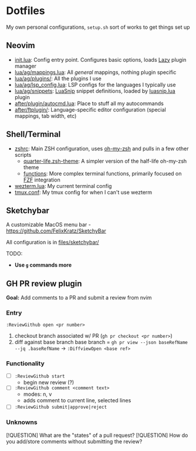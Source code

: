 # Dotfiles

My own personal configurations, `setup.sh` sort of works to get things set up

## Neovim
- [init.lua](./files/nvim/init.lua): Config entry point. Configures basic options, loads [Lazy](https://github.com/folke/lazy.nvim) plugin manager
- [lua/ag/mappings.lua](./files/nvim/lua/ag/mappings.lua): All *general* mappings, nothing plugin specific
- [lua/ag/plugins/](./files/nvim/lua/ag/plugins/): All the plugins I use
- [lua/ag/lsp_config.lua](./files/nvim/lua/ag/lsp_config.lua): LSP configs for the languages I typically use
- [lua/ag/snippets](./files/nvim/lua/ag/snippets/): [LuaSnip](https://github.com/L3MON4D3/LuaSnip) snippet definitions, loaded by [luasnip.lua](./files/nvim/lua/ag/plugins/luasnip.lua) plugin
- [after/plugin/autocmd.lua](./files/nvim/after/plugin/autocmd.lua): Place to stuff all my autocommands
- [after/ftplugin/](./files/nvim/after/ftplugin/): Language-specific editor configuration (special mappings, tab width, etc)

## Shell/Terminal
- [zshrc](./files/zshrc): Main ZSH configuration, uses [oh-my-zsh](https://ohmyz.sh/) and pulls in a few other scripts
  - [quarter-life.zsh-theme](./files/quarter-life.zsh-theme): A simpler version of the half-life oh-my-zsh theme
  - [functions](./files/functions): More complex terminal functions, primarily focused on [FZF](https://github.com/junegunn/fzf) integration
- [wezterm.lua](./files/wezterm.lua): My current terminal config
- [tmux.conf](./files/tmux.conf): My tmux config for when I can't use wezterm

## Sketchybar
A customizable MacOS menu bar - https://github.com/FelixKratz/SketchyBar

All configuration is in [files/sketchybar/](./files/sketchybar/)

TODO:
- **Use `g` commands more**

## GH PR review plugin
**Goal:** Add comments to a PR and submit a review from nvim

### Entry
`:ReviewGithub open <pr number>`
1. checkout branch associated w/ PR (`gh pr checkout <pr number>`)
2. diff against base branch base branch = `gh pr view --json baseRefName --jq .baseRefName` -> `:DiffviewOpen <base ref>`

### Functionality
- [ ] `:ReviewGithub start`
  - begin new review (?)
- [ ] `:ReviewGithub comment <comment text>`
  - modes: n, v
  - adds comment to current line, selected lines
- [ ] `:ReviewGithub submit|approve|reject`

### Unknowns
[!QUESTION] What are the "states" of a pull request?
[!QUESTION] How do you add/store comments without submitting the review?

